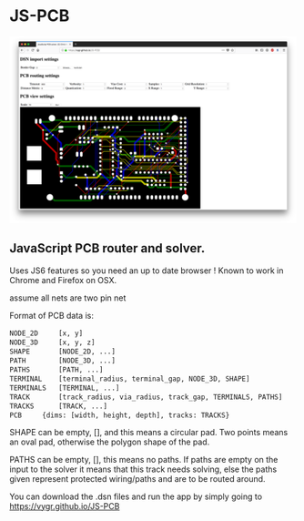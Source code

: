 # JS-PCB

![](./test3.png)

## JavaScript PCB router and solver.

Uses JS6 features so you need an up to date browser ! Known to work in Chrome
and Firefox on OSX.

assume all nets are two pin net

Format of PCB data is:

```
NODE_2D		[x, y]
NODE_3D		[x, y, z]
SHAPE		[NODE_2D, ...]
PATH		[NODE_3D, ...]
PATHS		[PATH, ...]
TERMINAL	[terminal_radius, terminal_gap, NODE_3D, SHAPE]
TERMINALS	[TERMINAL, ...]
TRACK		[track_radius, via_radius, track_gap, TERMINALS, PATHS]
TRACKS		[TRACK, ...]
PCB		{dims: [width, height, depth], tracks: TRACKS}
```

SHAPE can be empty, [], and this means a circular pad. Two points means an oval
pad, otherwise the polygon shape of the pad.

PATHS can be empty, [], this means no paths. If paths are empty on the input to
the solver it means that this track needs solving, else the paths given
represent protected wiring/paths and are to be routed around.

You can download the .dsn files and run the app by simply going to https://vygr.github.io/JS-PCB
